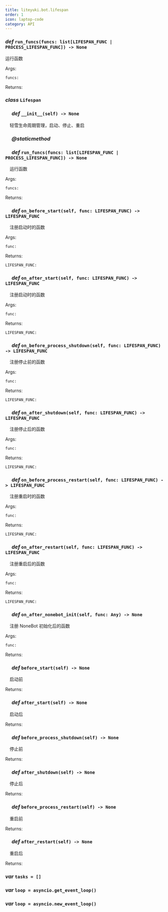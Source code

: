 ```yaml
---
title: liteyuki.bot.lifespan
order: 1
icon: laptop-code
category: API
---
```


### ***def*** `run_funcs(funcs: list[LIFESPAN_FUNC | PROCESS_LIFESPAN_FUNC]) -> None`

运行函数

Args:

    funcs:

Returns:

### ***class*** `Lifespan`



### &emsp; ***def*** `__init__(self) -> None`

&emsp;轻雪生命周期管理，启动、停止、重启

### &emsp; ***@staticmethod***
### &emsp; ***def*** `run_funcs(funcs: list[LIFESPAN_FUNC | PROCESS_LIFESPAN_FUNC]) -> None`

&emsp;运行函数

Args:

    funcs:

Returns:

### &emsp; ***def*** `on_before_start(self, func: LIFESPAN_FUNC) -> LIFESPAN_FUNC`

&emsp;注册启动时的函数

Args:

    func:

Returns:

    LIFESPAN_FUNC:

### &emsp; ***def*** `on_after_start(self, func: LIFESPAN_FUNC) -> LIFESPAN_FUNC`

&emsp;注册启动时的函数

Args:

    func:

Returns:

    LIFESPAN_FUNC:

### &emsp; ***def*** `on_before_process_shutdown(self, func: LIFESPAN_FUNC) -> LIFESPAN_FUNC`

&emsp;注册停止前的函数

Args:

    func:

Returns:

    LIFESPAN_FUNC:

### &emsp; ***def*** `on_after_shutdown(self, func: LIFESPAN_FUNC) -> LIFESPAN_FUNC`

&emsp;注册停止后的函数

Args:

    func:



Returns:

    LIFESPAN_FUNC:

### &emsp; ***def*** `on_before_process_restart(self, func: LIFESPAN_FUNC) -> LIFESPAN_FUNC`

&emsp;注册重启时的函数

Args:

    func:

Returns:

    LIFESPAN_FUNC:

### &emsp; ***def*** `on_after_restart(self, func: LIFESPAN_FUNC) -> LIFESPAN_FUNC`

&emsp;注册重启后的函数

Args:

    func:

Returns:

    LIFESPAN_FUNC:

### &emsp; ***def*** `on_after_nonebot_init(self, func: Any) -> None`

&emsp;注册 NoneBot 初始化后的函数

Args:

    func:



Returns:

### &emsp; ***def*** `before_start(self) -> None`

&emsp;启动前

Returns:

### &emsp; ***def*** `after_start(self) -> None`

&emsp;启动后

Returns:

### &emsp; ***def*** `before_process_shutdown(self) -> None`

&emsp;停止前

Returns:

### &emsp; ***def*** `after_shutdown(self) -> None`

&emsp;停止后

Returns:

### &emsp; ***def*** `before_process_restart(self) -> None`

&emsp;重启前

Returns:

### &emsp; ***def*** `after_restart(self) -> None`

&emsp;重启后

Returns:

### ***var*** `tasks = []`



### ***var*** `loop = asyncio.get_event_loop()`



### ***var*** `loop = asyncio.new_event_loop()`



